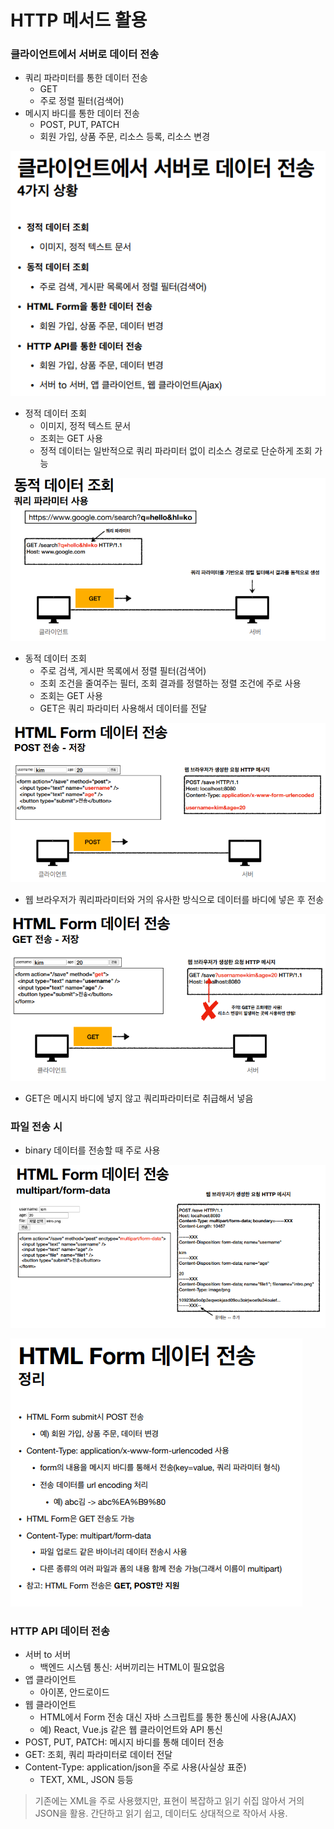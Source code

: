 # HTTP 메서드 활용

### 클라이언트에서 서버로 데이터 전송

- 쿼리 파라미터를 통한 데이터 전송
  - GET
  - 주로 정렬 필터(검색어)
- 메시지 바디를 통한 데이터 전송
  - POST, PUT, PATCH
  - 회원 가입, 상품 주문, 리소스 등록, 리소스 변경

![image-20221210123828341](assets/image-20221210123828341.png)

- 정적 데이터 조회
  - 이미지, 정적 텍스트 문서
  - 조회는 GET 사용
  - 정적 데이터는 일반적으로 쿼리 파라미터 없이 리소스 경로로 단순하게 조회 가능



![image-20221210124226611](assets/image-20221210124226611.png)

- 동적 데이터 조회
  - 주로 검색, 게시판 목록에서 정렬 필터(검색어)
  - 조회 조건을 줄여주는 필터, 조회 결과를 정렬하는 정렬 조건에 주로 사용
  - 조회는 GET 사용
  - GET은 쿼리 파라미터 사용해서 데이터를 전달



![image-20221210124536221](assets/image-20221210124536221.png)

- 웹 브라우저가 쿼리파라미터와 거의 유사한 방식으로 데이터를 바디에 넣은 후 전송



![image-20221210124907175](assets/image-20221210124907175.png)

- GET은 메시지 바디에 넣지 않고 쿼리파라미터로 취급해서 넣음



### 파일 전송 시

- binary 데이터를 전송할 때 주로 사용

![image-20221210125038790](assets/image-20221210125038790.png)

![image-20221210141947198](assets/image-20221210141947198.png)



### HTTP API 데이터 전송

- 서버 to 서버
  - 백엔드 시스템 통신: 서버끼리는 HTML이 필요없음
- 앱 클라이언트
  - 아이폰, 안드로이드
- 웹 클라이언트
  - HTML에서 Form 전송 대신 자바 스크립트를 통한 통신에 사용(AJAX)
  - 예) React, Vue.js 같은 웹 클라이언트와 API 통신
- POST, PUT, PATCH: 메시지 바디를 통해 데이터 전송
- GET: 조회, 쿼리 파라미터로 데이터 전달
- Content-Type: application/json을 주로 사용(사실상 표준)
  - TEXT, XML, JSON 등등

> 기존에는 XML을 주로 사용했지만, 표현이 복잡하고 읽기 쉬집 않아서 거의 JSON을 활용. 간단하고 읽기 쉽고, 데이터도 상대적으로 작아서 사용.